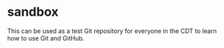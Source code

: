 # sandbox

This can be used as a test Git repository for everyone in the CDT to learn how to use Git and GitHub.
